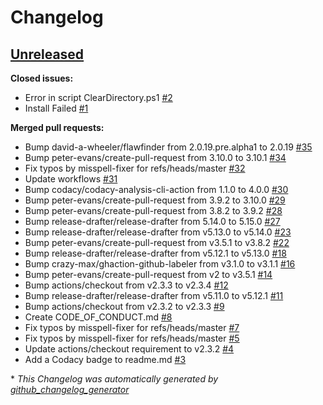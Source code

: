 # Changelog

## [Unreleased](https://github.com/jmuelbert/cleardirectory/tree/HEAD)

**Closed issues:**

- Error in script ClearDirectory.ps1 [\#2](https://github.com/jmuelbert/cleardirectory/issues/2)
- Install Failed [\#1](https://github.com/jmuelbert/cleardirectory/issues/1)

**Merged pull requests:**

- Bump david-a-wheeler/flawfinder from 2.0.19.pre.alpha1 to 2.0.19 [\#35](https://github.com/jmuelbert/cleardirectory/pull/35)
- Bump peter-evans/create-pull-request from 3.10.0 to 3.10.1 [\#34](https://github.com/jmuelbert/cleardirectory/pull/34)
- Fix typos by misspell-fixer for refs/heads/master [\#32](https://github.com/jmuelbert/cleardirectory/pull/32)
- Update workflows [\#31](https://github.com/jmuelbert/cleardirectory/pull/31)
- Bump codacy/codacy-analysis-cli-action from 1.1.0 to 4.0.0 [\#30](https://github.com/jmuelbert/cleardirectory/pull/30)
- Bump peter-evans/create-pull-request from 3.9.2 to 3.10.0 [\#29](https://github.com/jmuelbert/cleardirectory/pull/29)
- Bump peter-evans/create-pull-request from 3.8.2 to 3.9.2 [\#28](https://github.com/jmuelbert/cleardirectory/pull/28)
- Bump release-drafter/release-drafter from 5.14.0 to 5.15.0 [\#27](https://github.com/jmuelbert/cleardirectory/pull/27)
- Bump release-drafter/release-drafter from v5.13.0 to v5.14.0 [\#23](https://github.com/jmuelbert/cleardirectory/pull/23)
- Bump peter-evans/create-pull-request from v3.5.1 to v3.8.2 [\#22](https://github.com/jmuelbert/cleardirectory/pull/22)
- Bump release-drafter/release-drafter from v5.12.1 to v5.13.0 [\#18](https://github.com/jmuelbert/cleardirectory/pull/18)
- Bump crazy-max/ghaction-github-labeler from v3.1.0 to v3.1.1 [\#16](https://github.com/jmuelbert/cleardirectory/pull/16)
- Bump peter-evans/create-pull-request from v2 to v3.5.1 [\#14](https://github.com/jmuelbert/cleardirectory/pull/14)
- Bump actions/checkout from v2.3.3 to v2.3.4 [\#12](https://github.com/jmuelbert/cleardirectory/pull/12)
- Bump release-drafter/release-drafter from v5.11.0 to v5.12.1 [\#11](https://github.com/jmuelbert/cleardirectory/pull/11)
- Bump actions/checkout from v2.3.2 to v2.3.3 [\#9](https://github.com/jmuelbert/cleardirectory/pull/9)
- Create CODE\_OF\_CONDUCT.md [\#8](https://github.com/jmuelbert/cleardirectory/pull/8)
- Fix typos by misspell-fixer for refs/heads/master [\#7](https://github.com/jmuelbert/cleardirectory/pull/7)
- Fix typos by misspell-fixer for refs/heads/master [\#5](https://github.com/jmuelbert/cleardirectory/pull/5)
- Update actions/checkout requirement to v2.3.2 [\#4](https://github.com/jmuelbert/cleardirectory/pull/4)
- Add a Codacy badge to readme.md [\#3](https://github.com/jmuelbert/cleardirectory/pull/3)



\* *This Changelog was automatically generated by [github_changelog_generator](https://github.com/github-changelog-generator/github-changelog-generator)*
